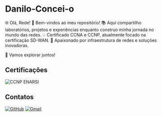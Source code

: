 # Danilo-Concei-o
🌐 Olá, Rede!
👋 Bem-vindos ao meu repositório!
📚 Aqui compartilho laboratórios, projetos e experiências enquanto construo minha jornada no mundo das redes.
💡 Certificado CCNA e CCNP, atualmente focado na certificação SD-WAN.
🌟 Apaixonado por infraestrutura de redes e soluções inovadoras.

🚀 Vamos explorar juntos!

## Certificações

![CCNP ENARSI](https://images.credly.com/size/340x340/images/3bb1a127-e4e4-47ac-b83f-6a9fbf343f00/CCNP_ENARSI.png)

## Contatos

[![GitHub](https://img.shields.io/badge/GitHub-000000?style=for-the-badge&logo=github&logoColor=white)](https://github.com/ConceicaoD10)
[![Gmail](https://img.shields.io/badge/-Gmail-%23333?style=for-the-badge&logo=gmail&logoColor=white)](mailto:daniloideconceicao@gmail.com)

